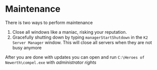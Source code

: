 # Maintenance

There is two ways to perform maintenance

1. Close all windows like a maniac, risking your reputation.
2. Gracefully shutting down by typing `managerStartShutdown` in the `K2 Server Manager` window. This will close all servers when they are not busy anymore

After you are done with updates you can open and run `C:\Heroes of Newerth\compel.exe` with *administrator rights*
